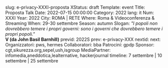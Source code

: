 slug: e-privacy-XXXI-proposta
XStatus: draft
Template: event
Title: Proposta Talk
Date: 2022-07-15 00:00:00
Category: 2022
lang: it
Num: XXXI
Year: 2022
City: ROMA | RETE
Where: Roma & Videoconferenza & Streaming
When: 29-30 settembre
Season: autumn
Slogan: <i>"I popoli non dovrebbero temere i propri governi: sono i governi che dovrebbero temere i propri popoli."</i><br/><b>V (da John Basil Barnhill)</b>
previd: 2022S
prev: e-privacy-XXX
nextid:
next:
Organizzatori: pws, hermes
Collaboratori: bba
Patrocini: gpdp
Sponsor: cgt,sikurezza.org,sepel,ush,isgroup
MediaPartner: infomedia,aneddotica,lealternative, hackerjournal
timeline: 7 settembre | 10 settembre | 25 settembre

<script type="text/javascript" src="//pws.xed.it/form/generate.js?id=22"></script>
